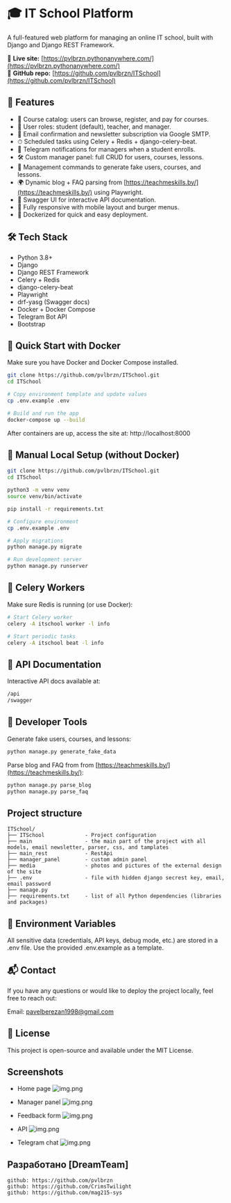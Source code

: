 # 🎓 IT School Platform

A full-featured web platform for managing an online IT school, built with Django and Django REST Framework.

🔗 **Live site:** [https://pvlbrzn.pythonanywhere.com/](https://pvlbrzn.pythonanywhere.com/)  
📁 **GitHub repo:** [https://github.com/pvlbrzn/ITSchool](https://github.com/pvlbrzn/ITSchool)

## 🚀 Features

- 🧠 Course catalog: users can browse, register, and pay for courses.
- 👤 User roles: student (default), teacher, and manager.
- 📨 Email confirmation and newsletter subscription via Google SMTP.
- ⏱ Scheduled tasks using Celery + Redis + django-celery-beat.
- 📲 Telegram notifications for managers when a student enrolls.
- 🛠 Custom manager panel: full CRUD for users, courses, lessons.
- 🧪 Management commands to generate fake users, courses, and lessons.
- 🌍 Dynamic blog + FAQ parsing from [https://teachmeskills.by/](https://teachmeskills.by/) using Playwright.
- 📄 Swagger UI for interactive API documentation.
- 📱 Fully responsive with mobile layout and burger menus.
- 🐳 Dockerized for quick and easy deployment.

## 🛠️ Tech Stack

- Python 3.8+
- Django
- Django REST Framework
- Celery + Redis
- django-celery-beat
- Playwright
- drf-yasg (Swagger docs)
- Docker + Docker Compose
- Telegram Bot API
- Bootstrap

## 🐳 Quick Start with Docker

Make sure you have Docker and Docker Compose installed.

```bash
git clone https://github.com/pvlbrzn/ITSchool.git
cd ITSchool

# Copy environment template and update values
cp .env.example .env

# Build and run the app
docker-compose up --build
```

After containers are up, access the site at:
http://localhost:8000

## 🧪 Manual Local Setup (without Docker)

```bash
git clone https://github.com/pvlbrzn/ITSchool.git
cd ITSchool

python3 -m venv venv
source venv/bin/activate

pip install -r requirements.txt

# Configure environment
cp .env.example .env

# Apply migrations
python manage.py migrate

# Run development server
python manage.py runserver
```

## 🔌 Celery Workers

Make sure Redis is running (or use Docker):

```bash
# Start Celery worker
celery -A itschool worker -l info

# Start periodic tasks
celery -A itschool beat -l info
```

## 📂 API Documentation

Interactive API docs available at:

```bash
/api
/swagger
```

## 🧰 Developer Tools

Generate fake users, courses, and lessons:

```bash
python manage.py generate_fake_data
```

Parse blog and FAQ from from [https://teachmeskills.by/](https://teachmeskills.by/):

```bash
python manage.py parse_blog
python manage.py parse_faq
```

## Project structure

```
ITSchool/
├── ITSchool             - Project configuration
├── main                 - the main part of the project with all models, email newsletter, parser, css, and tamplates
├── main_rest            - RestApi 
├── manager_panel        - custom admin panel   
├── media                - photos and pictures of the external design of the site
├── .env                 - file with hidden django secrest key, email, email password
├── manage.py          
├── requirements.txt     - list of all Python dependencies (libraries and packages)
```

## 📁 Environment Variables

All sensitive data (credentials, API keys, debug mode, etc.) are stored in a .env file.
Use the provided .env.example as a template.

## 📬 Contact

If you have any questions or would like to deploy the project locally, feel free to reach out:

Email: pavelberezan1998@gmail.com

## 📝 License

This project is open-source and available under the MIT License.

## Screenshots

* Home page
![img.png](screenshots/index.png)

* Manager panel
![img.png](screenshots/manager.png)

* Feedback form
![img.png](screenshots/contact.png)

* API
![img.png](screenshots/api.png)

* Telegram chat
![img.png](screenshots/tg_chat.png)

## Разработано [DreamTeam]
    github: https://github.com/pvlbrzn
    github: https://github.com/CrimsTwilight
    github: https://github.com/mag215-sys